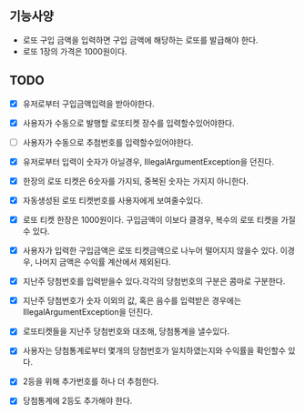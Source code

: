 ## 기능사양
* 로또 구입 금액을 입력하면 구입 금액에 해당하는 로또를 발급해야 한다.
* 로또 1장의 가격은 1000원이다.

## TODO
- [x] 유저로부터 구입금액입력을 받아야한다.
- [x] 사용자가 수동으로 발행할 로또티켓 장수를 입력할수있어야한다.
- [ ] 사용자가 수동으로 추첨번호를 입력할수있어야한다.
- [x] 유저로부터 입력이 숫자가 아닐경우, IllegalArgumentException을 던진다.
- [x] 한장의 로또 티켓은 6숫자를 가지되, 중복된 숫자는 가지지 아니한다.
- [x] 자동생성된 로또 티켓번호를 사용자에게 보여줄수있다.
- [x] 로또 티켓 한장은 1000원이다. 구입금액이 이보다 클경우, 복수의 로또 티켓을 가질수 있다.
- [x] 사용자가 입력한 구입금액은 로또 티켓금액으로 나누어 떨어지지 않을수 있다. 이경우, 나머지 금액은 수익률 계산에서 제외된다. 
- [x] 지난주 당첨번호를 입력받을수 있다.각각의 당첨번호의 구분은 콤마로 구분한다.
- [x] 지난주 당첨번호가 숫자 이외의 값, 혹은 음수를 입력받은 경우에는 IllegalArgumentException을 던진다.
- [x] 로또티켓들을 지난주 당첨번호와 대조해, 당첨통계을 낼수있다.
- [x] 사용자는 당첨통계로부터 몇개의 당첨번호가 일치하였는지와 수익률을 확인할수 있다.  
- [x] 2등을 위해 추가번호를 하나 더 추첨한다.
- [x] 당첨통계에 2등도 추가해야 한다.


